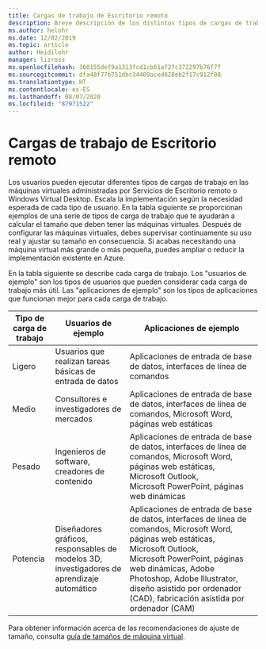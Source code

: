 ```yaml
---
title: Cargas de trabajo de Escritorio remoto
description: Breve descripción de los distintos tipos de cargas de trabajo de las máquinas virtuales que administra Escritorio remoto.
ms.author: helohr
ms.date: 12/02/2019
ms.topic: article
author: Heidilohr
manager: lizross
ms.openlocfilehash: 360155def9a1313fcd1cb61af27c372297b76f7f
ms.sourcegitcommit: dfa48f77b751dbc34409aced628eb2f17c912f08
ms.translationtype: HT
ms.contentlocale: es-ES
ms.lasthandoff: 08/07/2020
ms.locfileid: "87971522"
---
```

# <a name="remote-desktop-workloads"></a>Cargas de trabajo de Escritorio remoto

Los usuarios pueden ejecutar diferentes tipos de cargas de trabajo en las máquinas virtuales administradas por Servicios de Escritorio remoto o Windows Virtual Desktop. Escala la implementación según la necesidad esperada de cada tipo de usuario. En la tabla siguiente se proporcionan ejemplos de una serie de tipos de carga de trabajo que te ayudarán a calcular el tamaño que deben tener las máquinas virtuales. Después de configurar las máquinas virtuales, debes supervisar continuamente su uso real y ajustar su tamaño en consecuencia. Si acabas necesitando una máquina virtual más grande o más pequeña, puedes ampliar o reducir la implementación existente en Azure.

En la tabla siguiente se describe cada carga de trabajo. Los "usuarios de ejemplo" son los tipos de usuarios que pueden considerar cada carga de trabajo más útil. Las "aplicaciones de ejemplo" son los tipos de aplicaciones que funcionan mejor para cada carga de trabajo.

| Tipo de carga de trabajo | Usuarios de ejemplo | Aplicaciones de ejemplo |
| --- | --- | --- |
| Ligero | Usuarios que realizan tareas básicas de entrada de datos | Aplicaciones de entrada de base de datos, interfaces de línea de comandos |
| Medio | Consultores e investigadores de mercados | Aplicaciones de entrada de base de datos, interfaces de línea de comandos, Microsoft Word, páginas web estáticas |
| Pesado | Ingenieros de software, creadores de contenido | Aplicaciones de entrada de base de datos, interfaces de línea de comandos, Microsoft Word, páginas web estáticas, Microsoft Outlook, Microsoft PowerPoint, páginas web dinámicas |
| Potencia | Diseñadores gráficos, responsables de modelos 3D, investigadores de aprendizaje automático | Aplicaciones de entrada de base de datos, interfaces de línea de comandos, Microsoft Word, páginas web estáticas, Microsoft Outlook, Microsoft PowerPoint, páginas web dinámicas, Adobe Photoshop, Adobe Illustrator, diseño asistido por ordenador (CAD), fabricación asistida por ordenador (CAM) |

Para obtener información acerca de las recomendaciones de ajuste de tamaño, consulta [guía de tamaños de máquina virtual](virtual-machine-recs.md).
